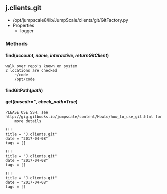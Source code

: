 <!-- toc -->
## j.clients.git

- /opt/jumpscale8/lib/JumpScale/clients/git/GitFactory.py
- Properties
    - logger

### Methods

#### find(*account, name, interactive, returnGitClient*) 

```
walk over repo's known on system
2 locations are checked
    ~/code
    /opt/code

```

#### findGitPath(*path*) 

#### get(*basedir='', check_path=True*) 

```
PLEASE USE SSH, see http://gig.gitbooks.io/jumpscale/content/Howto/how_to_use_git.html for
    more details

```


```
!!!
title = "J.clients.git"
date = "2017-04-08"
tags = []
```

```
!!!
title = "J.clients.git"
date = "2017-04-08"
tags = []
```

```
!!!
title = "J.clients.git"
date = "2017-04-08"
tags = []
```
